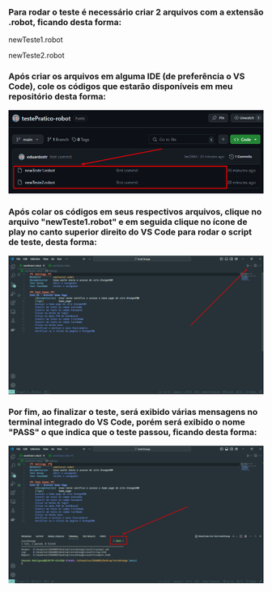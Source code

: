 ### Para rodar o teste é necessário criar 2 arquivos com a extensão .robot, ficando desta forma:

newTeste1.robot

newTeste2.robot

### Após criar os arquivos em alguma IDE (de preferência o VS Code), cole os códigos que estarão disponíveis em meu repositório desta forma:
![alt text](image.png)

### Após colar os códigos em seus respectivos arquivos, clique no arquivo "newTeste1.robot" e em seguida clique no ícone de play no canto superior direito do VS Code para rodar o script de teste, desta forma:
![alt text](image-1.png)

### Por fim, ao finalizar o teste, será exibido várias mensagens no terminal integrado do VS Code, porém será exibido o nome "PASS" o que indica que o teste passou, ficando desta forma:
![alt text](image-2.png)